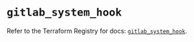 # `gitlab_system_hook`

Refer to the Terraform Registry for docs: [`gitlab_system_hook`](https://registry.terraform.io/providers/gitlabhq/gitlab/16.9.1/docs/resources/system_hook).
